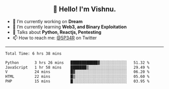 <h2 align="center">👋 Hello! I'm Vishnu.</h2>


- 🔭 I’m currently working on **Dream**
- 🌱 I’m currently learning **Web3, and Binary Exploitation**
- 💬 Talks about **Python, Reactjs, Pentesting**
- 📫 How to reach me: [@5P34R](https://twitter.com/Vishnu27302693) on Twitter

---
<!--START_SECTION:waka-->

```txt
Total Time: 6 hrs 38 mins

Python       3 hrs 26 mins   ████████████▓░░░░░░░░░░░░   51.32 %
JavaScript   1 hr 58 mins    ███████▒░░░░░░░░░░░░░░░░░   29.49 %
V            24 mins         █▓░░░░░░░░░░░░░░░░░░░░░░░   06.20 %
HTML         22 mins         █▒░░░░░░░░░░░░░░░░░░░░░░░   05.60 %
PHP          15 mins         █░░░░░░░░░░░░░░░░░░░░░░░░   03.95 %
```

<!--END_SECTION:waka-->

